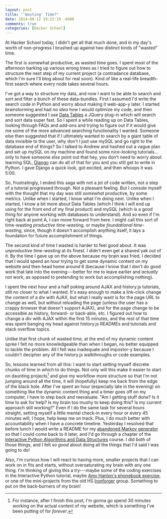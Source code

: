```yaml
---
layout: post
title: "'Wasting' Time?"
date: 2014-08-12 19:22:19 -0400
comments: true
categories: [Hacker School]
---
```

At Hacker School today, I didn't get all that much done, and in my day's worth of non-progress I brushed up against two distinct kinds of "wasted" time.

The first is somewhat productive, as wasted time goes. I spent most of the afternoon barking up various wrong trees as I tried to figure out how to structure the next step of my current project (a contradance database, which I'm sure I'll blog about for real soon). Kind of like a real-life breadth-first search where every node takes several hours.

I've got a way to structure my data, and now I want to be able to search and sort and filter a bunch of these data-bundles. First I assumed I'd write the search code in Python and worry about making it web-app-y later. I started brainstorming and had _no idea_ how I would optimize my code, and then someone suggested I use [Data Tables](datatables.net) a JQuery plug-in which will search and sort data super fast. So I spent a while reading up on Data Tables, looking through FAQs and add-ons and trying to figure out if it would give me some of the more advanced searching functionality I wanted. Someone else then suggested that if I ultimately wanted to search by a giant table of data invisible to the user, why don't I just use mySQL and go right to the database end of things? So I talked to Andrew and hashed out a vague plan and set up mySQL on my machine and found some nice-looking tutorials... only to have someone _else_ point out that hey, you don't need to worry about learning SQL, [Django](https://www.djangoproject.com) can do all of that for you and you still get to write in Python. I gave Django a quick look, got excited, and then whoops it was 5:00.<!-- more -->

So, frustratingly, I ended this saga with not a jot of code written, not a step of a tutorial progressed through. Not a pleasant feeling. But I console myself with the thought that my day was still _somewhat_ productive, by some metrics. Unlike when I started, I know what I'm doing next. Unlike when I started, I know a bit more about Data Tables (which I think I _will_ end up using for the front end of my final product) and mySQL (which is a good thing for anyone working with databases to understand). And so even if I'm right back at point A, I can move forward from here. I might call this sort of time-wasting *productive time-wasting*, or maybe *foundational time-wasting*, since, though it doesn't accomplish anything itself, it lays a foundation for future accomplishment of things.

The second kind of time I wasted is harder to feel good about. It was *unproductive time-wasting* at its finest. I didn't even get a shaved yak out of it. By the time I gave up on the above because my brain was fried, I decided that I would spend an hour trying to get some dynamic content on my website and then head home around 6 (because I know that I don't do good work that late into the evening---better for me to leave earlier and _actually_ not work, as opposed to pretending to work but accomplishing nothing).

I spent the next hour and a half poking around AJAX and history.js tutorials, still no closer to what I wanted. It's easy enough to make a link-click change the content of a div with AJAX, but what I really want is for the page URL to change as well, but without reloading the page (unless the user has a crappy browser that doesn't support AJAX), and for the page change to be accessible as history, forward- or back-able, etc. I figured out how to change a div with AJAX within the first 15 minutes, and the rest of that time was spent banging my head against history.js READMEs and tutorials and stack overflow topics.

Unlike that first chunk of wasted time, at the end of my dynamic content spree I felt no more knowledgeable than when I began, no better equipped to tackle the problem. All I felt was inadequate and impostor-y because I couldn't decipher any of the history.js walkthroughs or code examples.

So, lessons learned from all this: I want to start setting myself discrete chunks of time in which to do things. Not only will this make it easier to start on daunting projects[^1] and give my workflow more structure so that I'm not jumping around all the time, it will (hopefully) keep me back from the edge of the black hole. After I've spent an hour (especially late in the evening) on something like the dynamic content thing and a timer goes off on my computer, I have to step back and reevaluate. "Am I getting stuff done? Is it time to ask for help? Is my brain too mushy to keep doing this? Is my current approach still working?" Even if I do the same task for several hours straight, setting myself a little mental check-in every hour or every 45 minutes will, I hope, help keep me on track. Plus, I do much better with accountability when I have a concrete timeline. Yesterday I resolved that before lunch I would write a README for my [abandoned Markov generator](https://github.com/maianess/markovgen) so that I could come back to it later, and I'd go through a chapter of the [Interactive Python Algorithms and Data Structures](http://interactivepython.org/runestone/static/pythonds/index.html) course. I did both of those things, and I felt _so good_ about doing all the things that I'd said I was going to do!

Also, I'm curious how I will react to having more, smaller projects that I can work on in fits and starts, without oversaturating my brain with any one thing. I'm thinking of giving this a try---maybe some of the coding exercises in the Interactive Python tutorial, maybe [Amy Hanlon's phonebook exercise](http://mathamy.com/pages/phonebook.html), or one of the mini-projects from the old HS [Ironforger](https://hackpad.com/Iron-Forger-kEmauANGcV5) group. Something to put on the back-burners of my brain!

[^1]: For instance, after I finish this post, I'm gonna go spend 30 minutes working on the actual content of my website, which is something I've been putting of for _forever_.